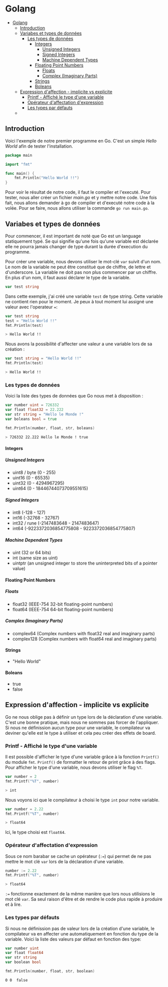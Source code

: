 # Golang

- [Golang](#golang)
  - [Introduction](#introduction)
  - [Variabes et types de données](#variabes-et-types-de-données)
    - [Les types de données](#les-types-de-données)
      - [Integers](#integers)
        - [Unsigned Integers](#unsigned-integers)
        - [Signed Integers](#signed-integers)
        - [Machine Dependent Types](#machine-dependent-types)
      - [Floating Point Numbers](#floating-point-numbers)
        - [Floats](#floats)
        - [Complex (Imaginary Parts)](#complex-imaginary-parts)
      - [Strings](#strings)
      - [Boleans](#boleans)
  - [Expression d'affection - implicite vs explicite](#expression-daffection---implicite-vs-explicite)
    - [Printf - Affiché le type d'une variable](#printf---affiché-le-type-dune-variable)
    - [Opérateur d'affectation d'expression](#opérateur-daffectation-dexpression)
    - [Les types par défauts](#les-types-par-défauts)
  - [](#)

## Introduction
<!-- 
    TODO : texte d'introduction qui décrit le document
-->
Voici l'exemple de notre premier programme en Go. C'est un simple *Hello World* afin de tester l'installation.

```go
package main

import "fmt"

func main() {
    fmt.Println("Hello World !!")
}
```

Pour voir le résultat de notre code, il faut le compiler et l'executé. Pour tester, nous aller créer un fichier *main.go* et y mettre notre code. Une fois fait, nous allons demander à go de compiler et d'executé notre code à la volée. Pour se faire, nous allons utiliser la commande `go run main.go`.

## Variabes et types de données

Pour commencer, il est important de noté que Go est un language statiquement typé. Se qui signifie qu'une fois qu'une variable est déclarée elle ne pourra jamais changer de type durant la durée d'execution du programme.

Pour créer une variable, nous devons utiliser le mot-clé `var` suivit d'un nom. Le nom de la variable ne peut être constitué que de chiffre, de lettre et d'underscore. La variable ne doit pas non plus commencer par un chiffre. En plus d'un nom, il faut aussi déclarer le type de la variable.

```go
var test string
```

Dans cette exemple, j'ai créé une variable `test` de type string. Cette variable ne contient rien pour le moment. Je peux à tout moment lui assigné une valeur avec l'operateur `=`:

```go
var test string
test = "Hello World !!"
fmt.Println(test)
```

```bash
> Hello World !!
```

Nous avons la possibilité d'affecter une valeur a une variable lors de sa création :

```go
var test string = "Hello World !!"
fmt.Println(test)
```

```bash
> Hello World !!
```

### Les types de données

Voici la liste des types de données que Go nous met à disposition :

```go
var number uint = 726332
var float float32 = 22.222
var str string = "Hello le Monde !"
var boleans bool = true

fmt.Println(number, float, str, boleans)
```

```bash
> 726332 22.222 Hello le Monde ! true
```

#### Integers

##### Unsigned Integers

- uint8 / byte (0 - 255)
- uint16 (0 - 65535)
- uint32 (0 - 4294967295)
- uint64 (0 - 18446744073709551615)

##### Signed Integers

- int8 (-128 - 127)
- int16 (-32768 - 32767)
- int32 / rune (-2147483648 - 2147483647)
- int64 (-9223372036854775808 - 9223372036854775807)

##### Machine Dependent Types

- uint (32 or 64 bits)
- int (same size as uint)
- uintptr (an unsigned integer to store the uninterpreted bits of a pointer value)

#### Floating Point Numbers

##### Floats

- float32 (IEEE-754 32-bit floating-point numbers)
- float64 (IEEE-754 64-bit floating-point numbers)

##### Complex (Imaginary Parts)

- complex64 (Complex numbers with float32 real and imaginary parts)
- complex128 (Complex numbers with float64 real and imaginary parts)

#### Strings

- "Hello World"

#### Boleans

- true
- false

## Expression d'affection - implicite vs explicite

Go ne nous oblige pas à définir un type lors de la déclaration d'une variable. C'est une bonne pratique, mais nous ne sommes pas forcer de l'appliquer. Si nous ne définission aucun type pour une variable, le compilateur va deviner qu'elle est le type à utiliser et cela peu créer des effets de board.

### Printf - Affiché le type d'une variable

Il est possible d'afficher le type d'une variable grâce à la fonction `Printf()` du module `fmt`. `Printf()` de formatter le retour de print grâce à des flags. Pour afficher le type d'une variable, nous devons utiliser le flag `%T`.

```go
var number = 2
fmt.Printf("%T", number)
```

```bash
> int
```

Nous voyons ici que le compilateur à choisi le type `int` pour notre variable.

```go
var number = 2.22
fmt.Printf("%T", number)
```

```bash
> float64
```

Ici, le type choisi est `float64`.

### Opérateur d'affectation d'expression

Sous ce nom barabar se cache un opérateur (`:=`) qui permet de ne pas mettre le mot clé `var` lors de la déclaration d'une variable.

```go
number := 2.22
fmt.Printf("%T", number)
```

```bash
> float64
```

`:=` fonctionne exactement de la même manière que lors nous utilisions le mot clé `var`. Sa seul raison d'être et de rendre le code plus rapide à produire et à lire.

### Les types par défauts

Si nous ne définission pas de valeur lors de la création d'une variable, le compilateur va en affecter une automatiquement en fonction du type de la variable. Voici la liste des valeurs par défaut en fonction des type:

```go
var number uint
var float float64
var str string
var boolean bool

fmt.Println(number, float, str, boolean)
```

```bash
0 0  false
```

## 
